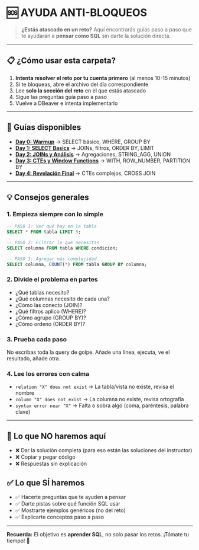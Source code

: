 # 🆘 AYUDA ANTI-BLOQUEOS

> **¿Estás atascado en un reto?** Aquí encontrarás guías paso a paso que te ayudarán a **pensar como SQL** sin darte la solución directa.

---

## 📋 ¿Cómo usar esta carpeta?

1. **Intenta resolver el reto por tu cuenta primero** (al menos 10-15 minutos)
2. Si te bloqueas, abre el archivo del día correspondiente
3. Lee **solo la sección del reto** en el que estás atascado
4. Sigue las preguntas guía paso a paso
5. Vuelve a DBeaver e intenta implementarlo

---

## 📂 Guías disponibles

- **[Day 0: Warmup](day0_guia.md)** → SELECT básico, WHERE, GROUP BY
- **[Day 1: SELECT Basics](day1_guia.md)** → JOINs, filtros, ORDER BY, LIMIT
- **[Day 2: JOINs y Análisis](day2_guia.md)** → Agregaciones, STRING_AGG, UNION
- **[Day 3: CTEs y Window Functions](day3_guia.md)** → WITH, ROW_NUMBER, PARTITION BY
- **[Day 4: Revelación Final](day4_guia.md)** → CTEs complejos, CROSS JOIN

---

## 💡 Consejos generales

### 1. Empieza siempre con lo simple
```sql
-- PASO 1: Ver qué hay en la tabla
SELECT * FROM tabla LIMIT 5;

-- PASO 2: Filtrar lo que necesitas
SELECT columna FROM tabla WHERE condicion;

-- PASO 3: Agregar más complejidad
SELECT columna, COUNT(*) FROM tabla GROUP BY columna;
```

### 2. Divide el problema en partes
- ¿Qué tablas necesito?
- ¿Qué columnas necesito de cada una?
- ¿Cómo las conecto (JOIN)?
- ¿Qué filtros aplico (WHERE)?
- ¿Cómo agrupo (GROUP BY)?
- ¿Cómo ordeno (ORDER BY)?

### 3. Prueba cada paso
No escribas toda la query de golpe. Añade una línea, ejecuta, ve el resultado, añade otra.

### 4. Lee los errores con calma
- `relation "X" does not exist` → La tabla/vista no existe, revisa el nombre
- `column "X" does not exist` → La columna no existe, revisa ortografía
- `syntax error near "X"` → Falta o sobra algo (coma, paréntesis, palabra clave)

---

## 🚫 Lo que NO haremos aquí

- ❌ Dar la solución completa (para eso están las soluciones del instructor)
- ❌ Copiar y pegar código
- ❌ Respuestas sin explicación

## ✅ Lo que SÍ haremos

- ✅ Hacerte preguntas que te ayuden a pensar
- ✅ Darte pistas sobre qué función SQL usar
- ✅ Mostrarte ejemplos genéricos (no del reto)
- ✅ Explicarte conceptos paso a paso

---

**Recuerda:** El objetivo es **aprender SQL**, no solo pasar los retos. ¡Tómate tu tiempo! 🧠
